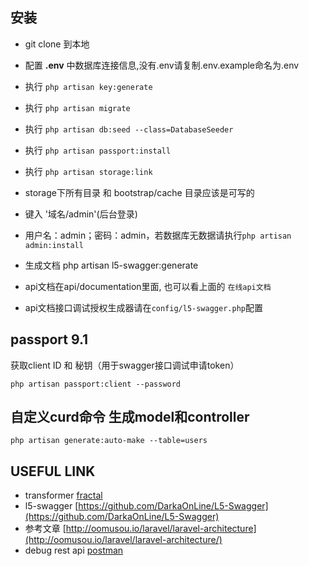 
## 安装

- git clone 到本地
- 配置 **.env** 中数据库连接信息,没有.env请复制.env.example命名为.env
- 执行 `php artisan key:generate`
- 执行 `php artisan migrate`
- 执行 `php artisan db:seed --class=DatabaseSeeder`
- 执行 `php artisan passport:install`
- 执行 `php artisan storage:link`
- storage下所有目录 和 bootstrap/cache 目录应该是可写的
- 键入 '域名/admin'(后台登录)
- 用户名：admin；密码：admin，若数据库无数据请执行`php artisan admin:install`

- 生成文档 php artisan l5-swagger:generate 
- api文档在api/documentation里面, 也可以看上面的 `在线api文档`
- api文档接口调试授权生成器请在`config/l5-swagger.php`配置

## passport 9.1
获取client ID 和 秘钥（用于swagger接口调试申请token）

    php artisan passport:client --password 

## 自定义curd命令 生成model和controller

    php artisan generate:auto-make --table=users

## USEFUL LINK
- transformer [fractal](http://fractal.thephpleague.com/)
- l5-swagger [https://github.com/DarkaOnLine/L5-Swagger](https://github.com/DarkaOnLine/L5-Swagger)
- 参考文章 [http://oomusou.io/laravel/laravel-architecture](http://oomusou.io/laravel/laravel-architecture/)
- debug rest api [postman](https://chrome.google.com/webstore/detail/postman/fhbjgbiflinjbdggehcddcbncdddomop?hl=en)
